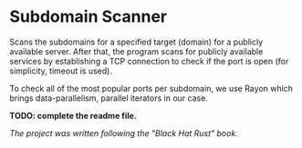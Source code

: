 # Subdomain Scanner 
Scans the subdomains for a specified target (domain) for a publicly available server. After that, the program scans for publicly available services by establishing a TCP connection to check if the port is open (for simplicity, timeout is used).

To check all of the most popular ports per subdomain, we use Rayon which brings data-parallelism, parallel iterators in our case.

**TODO: complete the readme file.**


*The project was written following the "Black Hat Rust" book.*